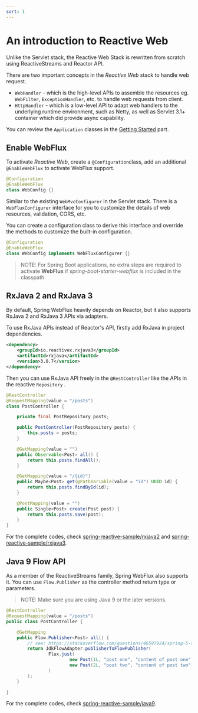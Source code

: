 ```yaml
---
sort: 1
---
```


# An introduction to Reactive Web

Unlike the Servlet stack, the Reactive Web Stack is rewritten from scratch using ReactiveStreams and Reactor API.

There are two important concepts in the *Reactive Web*  stack to handle web request.

* `WebHandler` - which is the high-level APIs to assemble the  resources eg. `WebFilter`, `ExceptionHandler`, etc. to handle web requests from client.
* `HttpHandler` - which is a low-level API to adapt web handlers to the underlying runtime environment, such as Netty, as well as Servlet 3.1+ container which did provide async capability.

You can review the `Application` classes in the [Getting Started](../start) part.

## Enable WebFlux

To activate *Reactive Web*, create a `@Configuration`class, add an additional `@EnableWebFlux` to activate WebFlux support.

```java
@Configuration
@EnableWebFlux
class WebConfig {}
```
Similar to the existing `WebMvcConfigurer` in the Servlet stack.  There is a `WebFluxConfigurer` interface for you  to customize the details of web resources, validation,  CORS,  etc.

You can create a configuration class to derive this interface and override the methods to customize the built-in configuration.

```java
@Configuration
@EnableWebFlux
class WebConfig implements WebFluxConfigurer {}
````

> NOTE: For Spring Boot applications, no extra steps are required  to activate  **WebFlux** if *spring-boot-starter-webflux* is included in the classpath.

## RxJava 2 and RxJava 3 

By default, Spring WebFlux  heavily depends on Reactor, but it also supports RxJava 2 and RxJava 3 APIs via adapters.

To use RxJava APIs instead of Reactor's API, firstly add RxJava in project dependencies.

```xml
<dependency>
    <groupId>io.reactivex.rxjava3</groupId>
    <artifactId>rxjava</artifactId>
    <version>3.0.7</version>
</dependency>
```

Then you can use RxJava API freely in the `@RestController` like the APIs in the reactive `Repository` .

```java
@RestController
@RequestMapping(value = "/posts")
class PostController {

    private final PostRepository posts;

    public PostController(PostRepository posts) {
        this.posts = posts;
    }

    @GetMapping(value = "")
    public Observable<Post> all() {
        return this.posts.findAll();
    }

    @GetMapping(value = "/{id}")
    public Maybe<Post> get(@PathVariable(value = "id") UUID id) {
        return this.posts.findById(id);
    }

    @PostMapping(value = "")
    public Single<Post> create(Post post) {
        return this.posts.save(post);
    }
}
```

For the complete codes, check [spring-reactive-sample/rxjava2](https://github.com/hantsy/spring-reactive-sample/blob/master/rxjava2) and [spring-reactive-sample/rxjava3](https://github.com/hantsy/spring-reactive-sample/blob/master/rxjava3).

## Java 9 Flow API

As a member of the ReactiveStreams family, Spring WebFlux  also supports it.  You can use `Flow.Publisher` as the controller method return type or parameters.

> NOTE: Make sure you are using  Java 9 or the later versions.

```java
@RestController
@RequestMapping(value = "/posts")
public class PostController {

    @GetMapping
    public Flow.Publisher<Post> all() {
        // see: https://stackoverflow.com/questions/46597924/spring-5-supports-java-9-flow-apis-in-its-reactive-feature
        return JdkFlowAdapter.publisherToFlowPublisher(
                Flux.just(
                        new Post(1L, "post one", "content of post one"),
                        new Post(2L, "post two", "content of post two")
                )
        );
    }

}
```

For the complete codes, check [spring-reactive-sample/java9](https://github.com/hantsy/spring-reactive-sample/blob/master/java9).